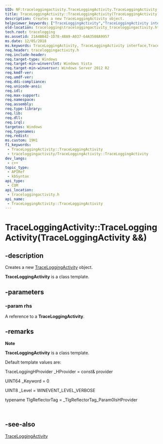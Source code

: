 ```yaml
---
UID: NF:traceloggingactivity.TraceLoggingActivity.TraceLoggingActivity(TraceLoggingActivity&&)
title: TraceLoggingActivity::TraceLoggingActivity(TraceLoggingActivity &&) (traceloggingactivity.h)
description: Creates a new TraceLoggingActivity object.
helpviewer_keywords: ["TraceLoggingActivity","TraceLoggingActivity interface","TraceLoggingActivity method","TraceLoggingActivity method","TraceLoggingActivity method","TraceLoggingActivity interface","TraceLoggingActivity.TraceLoggingActivity","TraceLoggingActivity.TraceLoggingActivity(TraceLoggingActivity &&)","TraceLoggingActivity::TraceLoggingActivity","TraceLoggingActivity::TraceLoggingActivity(TraceLoggingActivity &&)","tracelogging.traceloggingactivity_traceloggingactivity","traceloggingactivity/TraceLoggingActivity::TraceLoggingActivity"]
old-location: tracelogging\traceloggingactivity_traceloggingactivity.htm
tech.root: tracelogging
ms.assetid: 21A4BB42-1D78-48A9-A037-64A3508A9957
ms.date: 12/05/2018
ms.keywords: TraceLoggingActivity, TraceLoggingActivity interface,TraceLoggingActivity method, TraceLoggingActivity method, TraceLoggingActivity method,TraceLoggingActivity interface, TraceLoggingActivity.TraceLoggingActivity, TraceLoggingActivity.TraceLoggingActivity(TraceLoggingActivity &&), TraceLoggingActivity::TraceLoggingActivity, TraceLoggingActivity::TraceLoggingActivity(TraceLoggingActivity &&), tracelogging.traceloggingactivity_traceloggingactivity, traceloggingactivity/TraceLoggingActivity::TraceLoggingActivity
req.header: traceloggingactivity.h
req.include-header: 
req.target-type: Windows
req.target-min-winverclnt: Windows Vista
req.target-min-winversvr: Windows Server 2012 R2
req.kmdf-ver: 
req.umdf-ver: 
req.ddi-compliance: 
req.unicode-ansi: 
req.idl: 
req.max-support: 
req.namespace: 
req.assembly: 
req.type-library: 
req.lib: 
req.dll: 
req.irql: 
targetos: Windows
req.typenames: 
req.redist: 
ms.custom: 19H1
f1_keywords:
 - TraceLoggingActivity::TraceLoggingActivity
 - traceloggingactivity/TraceLoggingActivity::TraceLoggingActivity
dev_langs:
 - c++
topic_type:
 - APIRef
 - kbSyntax
api_type:
 - COM
api_location:
 - traceloggingactivity.h
api_name:
 - TraceLoggingActivity::TraceLoggingActivity
---
```


# TraceLoggingActivity::TraceLoggingActivity(TraceLoggingActivity &&)


## -description

Creates a new <a href="/windows/desktop/api/traceloggingactivity/nl-traceloggingactivity-traceloggingactivity-r1">TraceLoggingActivity</a> object.

<b>TraceLoggingActivity</b> is a class template.

## -parameters

### -param rhs

A reference to a <b>TraceLoggingActivity</b>.

## -remarks

<div class="alert"><b>Note</b>  <p class="note"><b>TraceLoggingActivity</b> is a class template.

<p class="note">Default template values are: 

<p class="note"> TraceLoggingHProvider _HProvider = const&amp; provider 

<p class="note">UINT64 _Keyword = 0 

<p class="note"> UINT8 _Level = WINEVENT_LEVEL_VERBOSE

<p class="note">typename TlgReflectorTag = _TlgReflectorTag_Param0IsHProvider

</div>
<div> </div>

## -see-also

<a href="/windows/desktop/api/traceloggingactivity/nl-traceloggingactivity-traceloggingactivity-r1">TraceLoggingActivity</a>

